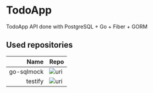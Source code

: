 # TodoApp
TodoApp API done with PostgreSQL + Go + Fiber + GORM

## Used repositories

Name|Repo
-:|:-
go-sqlmock|![uri](https://github.com/DATA-DOG/go-sqlmock)
testify|![uri](https://github.com/stretchr/testify)
